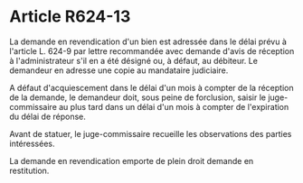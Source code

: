 # Article R624-13

La demande en revendication d'un bien est adressée dans le délai prévu à l'article L. 624-9 par lettre recommandée avec demande d'avis de réception à l'administrateur s'il en a été désigné ou, à défaut, au débiteur. Le demandeur en adresse une copie au mandataire judiciaire.

A défaut d'acquiescement dans le délai d'un mois à compter de la réception de la demande, le demandeur doit, sous peine de forclusion, saisir le juge-commissaire au plus tard dans un délai d'un mois à compter de l'expiration du délai de réponse.

Avant de statuer, le juge-commissaire recueille les observations des parties intéressées.

La demande en revendication emporte de plein droit demande en restitution.
